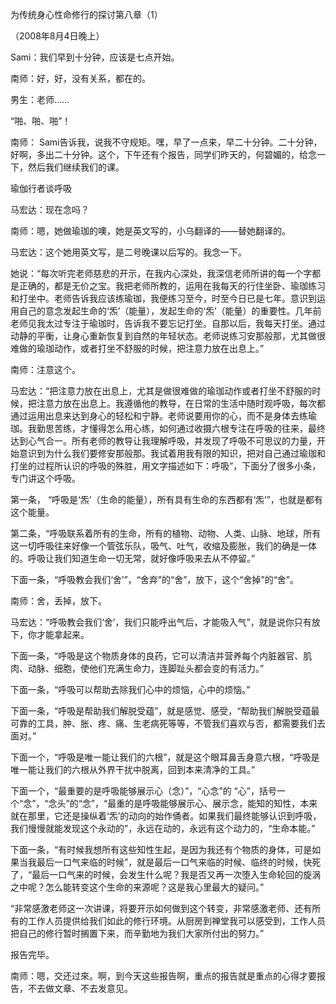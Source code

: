 为传统身心性命修行的探讨第八章（1）

（2008年8月4日晚上）

Sami：我们早到十分钟，应该是七点开始。

南师：好，好，没有关系，都在的。

男生：老师……

“啪、啪、啪”！

南师： Sami告诉我，说我不守规矩。嘿，早了一点来，早二十分钟。二十分钟，好啊，多出二十分钟。这个，下午还有个报告，同学们昨天的，何碧媚的，给念一下，然后我们继续我们的课。

瑜伽行者谈呼吸

马宏达：现在念吗？

南师：嗯，她做瑜珈的噢，她是英文写的，小乌翻译的——替她翻译的。

马宏达：这个她用英文写，是二号晚课以后写的。我念一下。

她说：“每次听完老师慈悲的开示，在我内心深处，我深信老师所讲的每一个字都是正确的，都是无价之宝。我把老师所教的，运用在我每天的行住坐卧、瑜珈练习和打坐中。老师告诉我应该练瑜珈，我便练习至今，时至今日已是七年。意识到运用自己的意念发起生命的‘炁’（能量），发起生命的‘炁’（能量）的重要性。几年前老师见我太过专注于瑜珈时，告诉我不要忘记打坐。自那以后，我每天打坐。通过动静的平衡，让身心重新恢复到自然的年轻状态。老师说练习安那般那，尤其做很难做的瑜珈动作，或者打坐不舒服的时候，把注意力放在出息上。”

南师：注意这个。

马宏达：“把注意力放在出息上，尤其是做很难做的瑜珈动作或者打坐不舒服的时候，把注意力放在出息上。我遵循他的教导，在日常的生活中随时观呼吸，每次都通过运用出息来达到身心的轻松和宁静。老师说要用你的心，而不是身体去练瑜珈。我勤思苦练，才懂得怎么用心练，如何通过收摄六根专注在呼吸的往来，最终达到心气合一。所有老师的教导让我理解呼吸，并发现了呼吸不可思议的力量，开始意识到为什么我们要修安那般那。我试着用我有限的知识，把对自己通过瑜珈和打坐的过程所认识的呼吸的殊胜，用文字描述如下：呼吸”，下面分了很多小条，专门讲这个呼吸。

第一条， “呼吸是‘炁’（生命的能量），所有具有生命的东西都有‘炁’”，也就是都有这个能量。

第二条，“呼吸联系着所有的生命，所有的植物、动物、人类、山脉、地球，所有这一切呼吸往来好像一个管弦乐队，吸气、吐气，收缩及膨胀，我们的确是一体的。呼吸让我们知道生命一切无常，就好像呼吸来去从不停留。”

下面一条，“呼吸教会我们‘舍’”，“舍弃”的“舍”，放下，这个“舍掉”的“舍”。

南师：舍，丢掉，放下。

马宏达：“呼吸教会我们‘舍’，我们只能呼出气后，才能吸入气”，就是说你只有放下，你才能拿起来。

下面一条，“呼吸是这个物质身体的良药，它可以清洁并营养每个内脏器官、肌肉、动脉、细胞，使他们充满生命力，连脚趾头都会变的有活力。”

下面一条，“呼吸可以帮助去除我们心中的烦恼，心中的烦恼。”

下面一条，“呼吸是帮助我们解脱受蕴”，就是感觉、感受，“帮助我们解脱受蕴最可靠的工具，肿、胀、疼、痛、生老病死等等，不管我们喜欢与否，都需要我们去面对。”

下面一个，“呼吸是唯一能让我们的六根”，就是这个眼耳鼻舌身意六根，“呼吸是唯一能让我们的六根从外界干扰中脱离，回到本来清净的工具。”

下面一个，“最重要的是呼吸能够展示心（念）”，“心念”的 “心”，括号一个“念”，“念头”的“念”，“最重的是呼吸能够展示心、展示念，能知的知性，本来就在那里，它还是操纵着‘炁’的动向的始作俑者。如果我们最终能够认识到呼吸，我们慢慢就能发现这个永动的”，永远在动的，永远有这个动力的，“生命本能。”

下面一条，“有时候我想所有这些知性生起，是因为我还有个物质的身体，可是如果当我最后一口气来临的时候”，就是最后一口气来临的时候、临终的时候，快死了，“最后一口气来的时候，会发生什么呢？我是否又再一次堕入生命轮回的旋涡之中呢？怎么能转变这个生命的来源呢？这是我心里最大的疑问。”

“非常感激老师这一次讲课，将要开示如何做到这个转变，非常感激老师、还有所有的工作人员提供给我们如此的修行环境。从厨房到禅堂我可以感受到，工作人员把自己的修行暂时搁置下来，而辛勤地为我们大家所付出的努力。”

报告完毕。

南师：嗯，交还过來。啊，到今天这些报告啊，重点的报告就是重点的心得才要报告，不去做文章、不去发意见。


